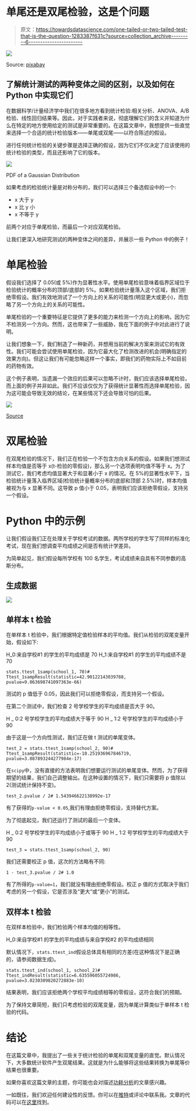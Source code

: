 # 单尾还是双尾检验，这是个问题

> 原文：<https://towardsdatascience.com/one-tailed-or-two-tailed-test-that-is-the-question-1283387f631c?source=collection_archive---------6----------------------->

![](img/067d9c8ac88dcd2a707684ed6c2d2120.png)

Source: [pixabay](https://pixabay.com/pl/photos/deska-szko%C5%82a-uniwersytet-2853022/)

## 了解统计测试的两种变体之间的区别，以及如何在 Python 中实现它们

在数据科学/计量经济学中我们在很多地方看到统计检验:相关分析、ANOVA、A/B 检验、线性回归结果等。因此，对于实践者来说，彻底理解它们的含义并知道为什么在特定的地方使用给定的测试是非常重要的。在这篇文章中，我想提供一些直觉来选择一个合适的统计检验版本——单尾或双尾——以符合陈述的假设。

进行任何统计检验的关键步骤是选择正确的假设，因为它们不仅决定了应该使用的统计检验的类型，而且还影响了它的版本。

![](img/481381a948564712e8d130a5de9501ff.png)

PDF of a Gaussian Distribution

如果考虑的检验统计量是对称分布的，我们可以选择三个备选假设中的一个:

*   x 大于 y
*   x 比 y 小
*   x 不等于 y

前两个对应于单尾检验，而最后一个对应双尾检验。

让我们更深入地研究测试的两种变体之间的差异，并展示一些 Python 中的例子！

# 单尾检验

假设我们选择了 0.05(或 5%)作为显著性水平。使用单尾检验意味着临界区域位于检验统计的概率分布的顶部/底部的 5%。如果检验统计量落入这个区域，我们拒绝零假设。我们有效地测试了一个方向上的关系的可能性(明显更大或更小)，而忽略了另一个方向上的关系的可能性。

单尾检验的一个重要特征是它提供了更多的能力来检测一个方向上的影响，因为它不检测另一个方向。然而，这也带来了一些威胁，我在下面的例子中对此进行了说明。

让我们想象一下，我们制造了一种新药，并想用当前的解决方案来测试它的有效性。我们可能会尝试使用单尾检验，因为它最大化了检测改进的机会(明确指定的效果方向)。但这让我们有可能忽略这样一个事实，即我们的药物实际上不如目前的药物有效。

这个例子表明，当遗漏一个效应的后果可以忽略不计时，我们应该选择单尾检验，而上面的例子并非如此。我们不应该仅仅为了获得统计显著性而选择单尾检验，因为这可能会导致无效的结论，在某些情况下还会导致可怕的后果。

![](img/b7e3fd4953662099314362e02b9b1e6a.png)

[Source](http://www.fao.org/3/X6831E/X6831E120.gif)

# 双尾检验

在双尾检验的情况下，我们正在检验一个不包含方向关系的假设。如果我们想测试样本均值是否等于 x(t-检验的零假设)，那么另一个选项表明均值不等于 x。为了测试它，我们考虑均值显著大于和显著小于 x 的情况。在 5%的显著性水平下，当检验统计量落入临界区域(检验统计量概率分布的底部和顶部 2.5%)时，样本均值被视为与 x 显著不同。这导致 p 值小于 0.05，表明我们应该拒绝零假设，支持另一个假设。

# Python 中的示例

让我们假设我们正在处理关于学校考试的数据。两所学校的学生写了同样的标准化考试，现在我们想调查平均成绩之间是否有统计学差异。

为简单起见，我们假设每所学校有 100 名学生，考试成绩来自具有不同参数的高斯分布。

## 生成数据

![](img/82a21b67081ba10b91b88af15a4478a6.png)

## 单样本 t 检验

在单样本 t 检验中，我们根据特定值检验样本的平均值。我们从检验的双尾变量开始，假设如下:

H_0:来自学校#1 的学生的平均成绩是 70
H_1:来自学校#1 的学生的平均成绩不是 70

```
stats.ttest_1samp(school_1, 70)# Ttest_1sampResult(statistic=42.90122143039788, pvalue=9.063698741097363e-66)
```

测试的 p 值低于 0.05，因此我们可以拒绝零假设，而支持另一个假设。

在第二个测试中，我们检查 2 号学校学生的平均成绩是否大于 90。

H _ 0:2 号学校学生的平均成绩大于等于 90
H _ 1:2 号学校学生的平均成绩小于 90

由于这是一个方向性测试，我们正在做 t 测试的单尾变体。

```
test_2 = stats.ttest_1samp(school_2, 90)# Ttest_1sampResult(statistic=-10.251936967846719, pvalue=3.087893244277984e-17)
```

在`scipy`中，没有直接的方法表明我们想要运行测试的单尾变体。然而，为了获得期望的结果，我们自己调整输出。在这种设置的情况下，我们只需要将 p 值除以 2(测试统计保持不变)。

```
test_2.pvalue / 2# 1.543946622138992e-17
```

有了获得的`p-value < 0.05`,我们有理由拒绝零假设，支持替代方案。

为了彻底起见，我们还运行了测试的最后一个变体。

H _ 0:2 号学校学生的平均成绩小于或等于 90
H _ 1:2 号学校学生的平均成绩大于 90

```
test_3 = stats.ttest_1samp(school_2, 90)
```

我们还需要校正 p 值，这次的方法略有不同:

```
1 - test_3.pvalue / 2# 1.0
```

有了所得的`p-value=1`，我们就没有理由拒绝零假设。校正 p 值的方式取决于我们考虑的另一个假设，它是否涉及“更大”或“更小”的测试。

## 双样本 t 检验

在双样本检验中，我们检验两个样本均值的相等性。

H_0:来自学校#1 的学生的平均成绩与来自学校#2 的平均成绩相同

默认情况下，`stats.ttest_ind`假设总体具有相同的方差(在这种情况下是正确的，请参阅数据生成)。

```
stats.ttest_ind(school_1, school_2)# Ttest_indResult(statistic=6.635596055724986, pvalue=3.0230309820272883e-10)
```

结果表明，我们应该拒绝两个学校平均成绩相等的零假设，这符合我们的预期。

为了保持文章简短，我们只考虑检验的双尾变量，因为单尾计算类似于单样本 t 检验的代码。

# 结论

在这篇文章中，我提出了一些关于统计检验的单尾和双尾变量的直觉。默认情况下，大多数统计软件产生双尾结果。这就是为什么能够将这些结果转换为单尾等价结果也很重要。

如果你喜欢这篇文章的主题，你可能也会对描述[功耗分析](/introduction-to-power-analysis-in-python-e7b748dfa26)的文章感兴趣。

一如既往，我们欢迎任何建设性的反馈。你可以在[推特](https://twitter.com/erykml1)或评论中联系我。文章的代码可以在[这里](https://github.com/erykml/medium_articles/blob/master/Statistics/statistical_tests.ipynb)找到。